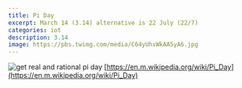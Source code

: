 ```yaml
---
title: Pi Day
excerpt: March 14 (3.14) alternative is 22 July (22/7)
categories: iot
description: 3.14
image: https://pbs.twimg.com/media/C64yUhsWkAA5yA6.jpg
---
```

![get real and rational pi day](https://www.indstate.edu/cas/sites/arts.indstate.edu/files/Mathematics%20and%20Computer%20Science/get%20real.jpg)
[https://en.m.wikipedia.org/wiki/Pi_Day](https://en.m.wikipedia.org/wiki/Pi_Day)
